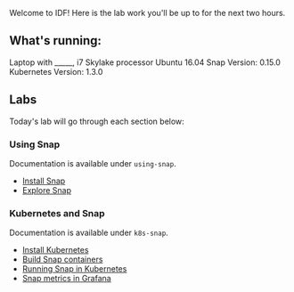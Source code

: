 
Welcome to IDF! Here is the lab work you'll be up to for the next two hours.

## What's running: 
Laptop with _____, i7 Skylake processor
Ubuntu 16.04 
Snap Version: 0.15.0
Kubernetes Version: 1.3.0

## Labs
Today's lab will go through each section below: 

### Using Snap
Documentation is available under `using-snap`.
* [Install Snap](using-snap/install-snap.md)
* [Explore Snap](using-snap/explore-snap.md)

### Kubernetes and Snap
Documentation is available under `k8s-snap`.
* [Install Kubernetes](k8s-snap/install-k8s.md)
* [Build Snap containers](k8s-snap/build-snap-containers.md)
* [Running Snap in Kubernetes](k8s-snap/run-snap-in-k8s.md)
* [Snap metrics in Grafana](k8s-snap/snap-metrics.md)
